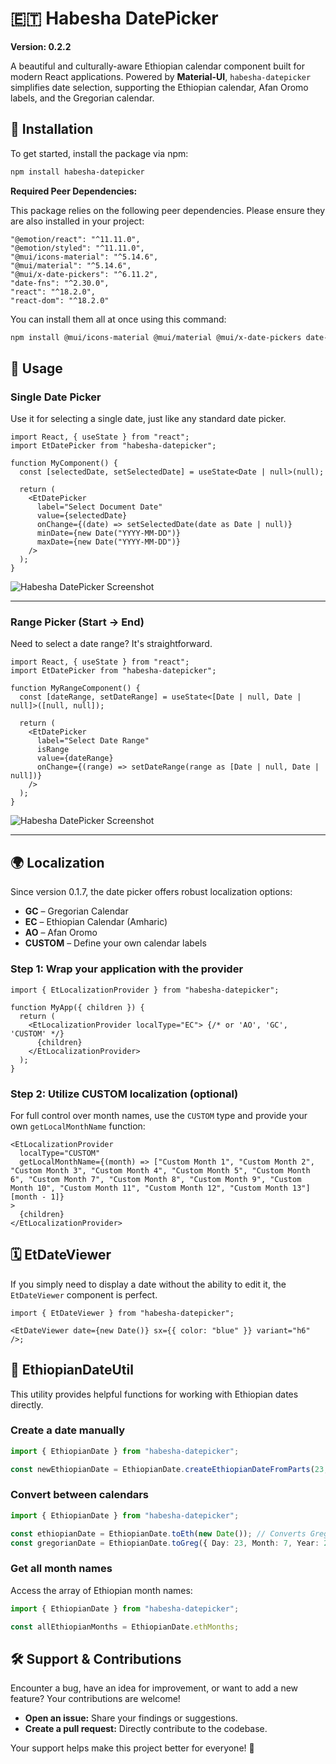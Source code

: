 # 🇪🇹 Habesha DatePicker

**Version: 0.2.2**

A beautiful and culturally-aware Ethiopian calendar component built for modern React applications. Powered by **Material-UI**, `habesha-datepicker` simplifies date selection, supporting the Ethiopian calendar, Afan Oromo labels, and the Gregorian calendar.


## 🚀 Installation

To get started, install the package via npm:

```bash
npm install habesha-datepicker
```

**Required Peer Dependencies:**

This package relies on the following peer dependencies. Please ensure they are also installed in your project:

```
"@emotion/react": "^11.11.0",
"@emotion/styled": "^11.11.0",
"@mui/icons-material": "^5.14.6",
"@mui/material": "^5.14.6",
"@mui/x-date-pickers": "^6.11.2",
"date-fns": "^2.30.0",
"react": "^18.2.0",
"react-dom": "^18.2.0"
```

You can install them all at once using this command:

```bash
npm install @mui/icons-material @mui/material @mui/x-date-pickers date-fns react react-dom
```

## 🧠 Usage

### Single Date Picker

Use it for selecting a single date, just like any standard date picker.

```tsx
import React, { useState } from "react";
import EtDatePicker from "habesha-datepicker";

function MyComponent() {
  const [selectedDate, setSelectedDate] = useState<Date | null>(null);

  return (
    <EtDatePicker
      label="Select Document Date"
      value={selectedDate}
      onChange={(date) => setSelectedDate(date as Date | null)}
      minDate={new Date("YYYY-MM-DD")}
      maxDate={new Date("YYYY-MM-DD")}
    />
  );
}
```
![Habesha DatePicker Screenshot](https://drive.google.com/uc?export=view&id=1oG1zswr8xCVq5Fyx2JAvi-Ih5utWF2bw)

---
### Range Picker (Start → End)

Need to select a date range? It's straightforward.

```tsx
import React, { useState } from "react";
import EtDatePicker from "habesha-datepicker";

function MyRangeComponent() {
  const [dateRange, setDateRange] = useState<[Date | null, Date | null]>([null, null]);

  return (
    <EtDatePicker
      label="Select Date Range"
      isRange
      value={dateRange}
      onChange={(range) => setDateRange(range as [Date | null, Date | null])}
    />
  );
}
```
![Habesha DatePicker Screenshot](https://drive.google.com/uc?export=view&id=19TAm4V71Mm-SFMrw0nsXhA_RB95Ahw7)

---
## 🌍 Localization
Since version 0.1.7, the date picker offers robust localization options:

*   **GC** – Gregorian Calendar
*   **EC** – Ethiopian Calendar (Amharic)
*   **AO** – Afan Oromo
*   **CUSTOM** – Define your own calendar labels

### Step 1: Wrap your application with the provider

```tsx
import { EtLocalizationProvider } from "habesha-datepicker";

function MyApp({ children }) {
  return (
    <EtLocalizationProvider localType="EC"> {/* or 'AO', 'GC', 'CUSTOM' */}
      {children}
    </EtLocalizationProvider>
  );
}
```

### Step 2: Utilize CUSTOM localization (optional)

For full control over month names, use the `CUSTOM` type and provide your own `getLocalMonthName` function:

```tsx
<EtLocalizationProvider
  localType="CUSTOM"
  getLocalMonthName={(month) => ["Custom Month 1", "Custom Month 2", "Custom Month 3", "Custom Month 4", "Custom Month 5", "Custom Month 6", "Custom Month 7", "Custom Month 8", "Custom Month 9", "Custom Month 10", "Custom Month 11", "Custom Month 12", "Custom Month 13"][month - 1]}
>
  {children}
</EtLocalizationProvider>
```

## 🗓 EtDateViewer

If you simply need to display a date without the ability to edit it, the `EtDateViewer` component is perfect.

```tsx
import { EtDateViewer } from "habesha-datepicker";

<EtDateViewer date={new Date()} sx={{ color: "blue" }} variant="h6" />;
```

## 🧰 EthiopianDateUtil

This utility provides helpful functions for working with Ethiopian dates directly.

### Create a date manually

```ts
import { EthiopianDate } from "habesha-datepicker";

const newEthiopianDate = EthiopianDate.createEthiopianDateFromParts(23, 7, 2013); // Day, Month, Year
```

### Convert between calendars

```ts
import { EthiopianDate } from "habesha-datepicker";

const ethiopianDate = EthiopianDate.toEth(new Date()); // Converts Gregorian Date to Ethiopian Date
const gregorianDate = EthiopianDate.toGreg({ Day: 23, Month: 7, Year: 2013 }); // Converts Ethiopian Date to Gregorian Date
```

### Get all month names

Access the array of Ethiopian month names:

```ts
import { EthiopianDate } from "habesha-datepicker";

const allEthiopianMonths = EthiopianDate.ethMonths;
```

## 🛠 Support & Contributions

Encounter a bug, have an idea for improvement, or want to add a new feature? Your contributions are welcome!

*   **Open an issue:** Share your findings or suggestions.
*   **Create a pull request:** Directly contribute to the codebase.

Your support helps make this project better for everyone! 🙌